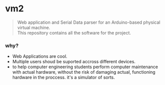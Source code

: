# vm2
> Web application and Serial Data parser for an Arduino-based physical virtual machine.  
> This repository contains all the software for the project.


### why? 
- Web Applications are cool.
- Multiple users shoud be suported accross different devices.
- to help computer engineering students perform computer maintenance with actual hardware, without the risk of damaging actual, functioning hardware in the proccess. it's a simulator of sorts.
